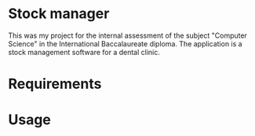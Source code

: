 # Stock manager

This was my project for the internal assessment of the subject "Computer Science" in the International Baccalaureate diploma. 
The application is a stock management software for a dental clinic.

# Requirements

# Usage
